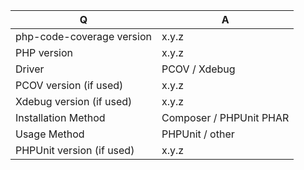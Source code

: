 | Q                         | A
| --------------------------| ---------------
| php-code-coverage version | x.y.z
| PHP version               | x.y.z
| Driver                    | PCOV / Xdebug
| PCOV version (if used)    | x.y.z
| Xdebug version (if used)  | x.y.z
| Installation Method       | Composer / PHPUnit PHAR
| Usage Method              | PHPUnit / other
| PHPUnit version (if used) | x.y.z

<!--
- Please fill in this template according to your issue.
- Please keep the table shown above at the top of your issue.
- Please remove rows from the table shown above that do not apply ("PCOV version", "Xdebug version", or "PHPUnit version", for instance).
- Please post code as text (using proper markup). Do not post screenshots of code.
- For support request or how-tos, visit https://phpunit.de/support.html
- Otherwise, replace this comment by the description of your issue.
-->

